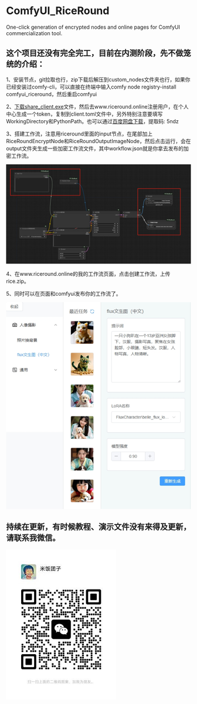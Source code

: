 # ComfyUI_RiceRound
 One-click generation of encrypted nodes and online pages for ComfyUI commercialization tool.


 ## 这个项目还没有完全完工，目前在内测阶段，先不做笼统的介绍：

 1、安装节点，git拉取也行，zip下载后解压到custom_nodes文件夹也行，如果你已经安装过comfy-cli，可以直接在终端中输入comfy node registry-install comfyui_riceround，然后重启comfyui

 2、[下载share_client.exe](docs/share_client.zip)文件，然后去www.riceround.online注册用户，在个人中心生成一个token，复制到client.toml文件中，另外特别注意要填写WorkingDirectory和PythonPath。也可以通过[百度网盘下载](https://pan.baidu.com/s/1Tq5zQXvLVgTCQXthC5Lt3A?pwd=5ndz)，提取码: 5ndz

 3、搭建工作流，注意用riceround里面的input节点，在尾部加上RiceRoundEncryptNode和RiceRoundOutputImageNode，然后点击运行，会在output文件夹生成一些加密工作流文件，其中workflow.json就是你拿去发布的加密工作流。

 ![image](docs/workflow.png)

 4、在www.riceround.online的我的工作流页面，点击创建工作流，上传rice.zip。

 5、同时可以在页面和comfyui发布你的工作流了。

  ![image](docs/web.png)

 ## 持续在更新，有时候教程、演示文件没有来得及更新，请联系我微信。

![image](docs/wechat.jpg)
